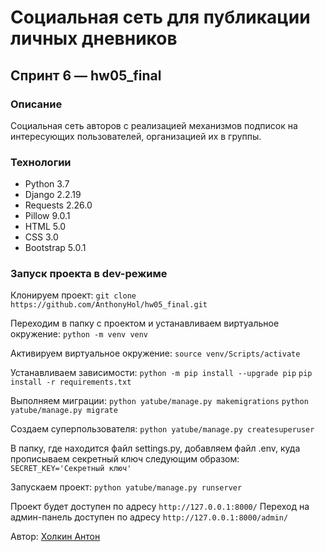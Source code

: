 # Социальная сеть для публикации личных дневников
## Спринт 6 — hw05_final

### Описание
Социальная сеть авторов с реализацией механизмов подписок на интересующих пользователей, организацией их в группы.

### Технологии
- Python 3.7
- Django 2.2.19
- Requests 2.26.0
- Pillow 9.0.1
- HTML 5.0
- CSS 3.0
- Bootstrap 5.0.1

### Запуск проекта в dev-режиме
Клонируем проект:
```git clone https://github.com/AnthonyHol/hw05_final.git```

Переходим в папку с проектом и устанавливаем виртуальное окружение:
```python -m venv venv```

Активируем виртуальное окружение:
```source venv/Scripts/activate```

Устанавливаем зависимости:
`python -m pip install --upgrade pip`
`pip install -r requirements.txt`

Выполняем миграции:
`python yatube/manage.py makemigrations`
`python yatube/manage.py migrate`

Создаем суперпользователя:
`python yatube/manage.py createsuperuser`

В папку, где находится файл settings.py, добавляем файл .env, куда прописываем секретный ключ следующим образом:
`SECRET_KEY='Секретный ключ'`

Запускаем проект:
`python yatube/manage.py runserver`

Проект будет доступен по адресу `http://127.0.0.1:8000/`
Переход на админ-панель доступен по адресу `http://127.0.0.1:8000/admin/`

Автор: [Холкин Антон](https://github.com/AnthonyHol/ "Холкин Антон")
